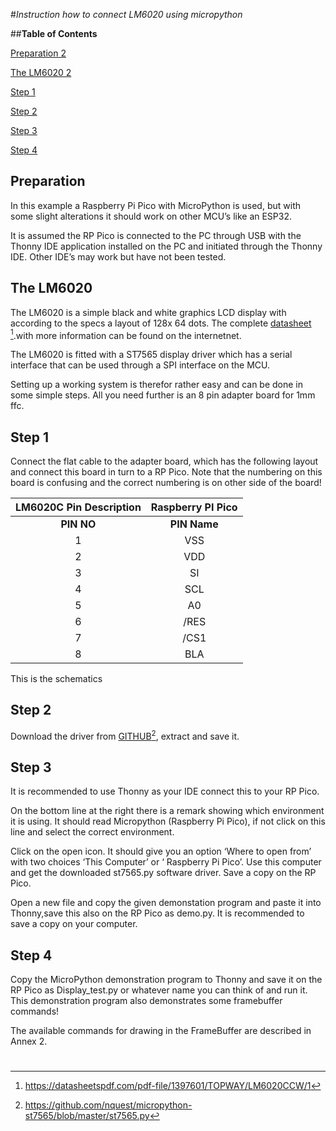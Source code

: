 ﻿
#*Instruction how to connect LM6020 using micropython*

##**Table of Contents**

[Preparation	2](#__RefHeading___Toc1391_520338010)

[The LM6020	2](#__RefHeading___Toc1393_520338010)

[ Step 1](#__RefHeading___Toc1395_520338010)

[ Step 2](#__RefHeading___Toc1397_520338010)

[ Step 3](#__RefHeading___Toc1280_4163719918)

[ Step 4](#__RefHeading___Toc1282_4163719918)

## **Preparation**
In this example a Raspberry Pi Pico with MicroPython is used, but with some slight alterations it should work on other MCU’s like an ESP32.

It is assumed the RP Pico is connected to the PC through USB with the Thonny IDE application installed on the PC and initiated through the Thonny IDE. Other IDE’s may work but have not been tested.
## **The LM6020**
The LM6020 is a simple black and white graphics LCD display with according to the specs a layout of 128x 64 dots. The complete [datasheet](https://datasheetspdf.com/pdf-file/1397601/TOPWAY/LM6020CCW/1) [^1].with more information can be found on the internetnet.

The LM6020 is fitted with a ST7565 display driver which has a serial interface that can be used through a SPI interface on the MCU.

Setting up a working system is therefor rather easy and can be done in some simple steps. All you need further is an 8 pin adapter board for 1mm ffc.
## **Step 1**
Connect the flat cable to the adapter board, which has the following layout and connect this board in turn to a RP Pico. Note that the numbering on this board is confusing and the correct numbering is on other side of the board!

|**LM6020C Pin Description**|**Raspberry PI Pico**|
| :-: | :-: |
|**PIN NO**|**PIN Name**|**I/O**|**Descriptions**|**PIN Name**|**PIN NO**|
|1|VSS|Supply|Negative power supply,0V|GND|23|
|2|VDD|Supply|Positive power supply|3V3(OUT)|36|
|3|SI|I/O|Serial data input|GP19/SPI0\_SCK|24|
|4|SCL|I/O|Serial clock input|GP18/SPI0\_TX|25|
|5|A0|Input|<p>Register Select</p><p>A0 = H, Transferring the Display Data</p><p>A0 = L, Transferring the Control Data</p>|GP20|26|
|6|/RES|Input|<p>Reset signal</p><p>/RES = L, Initialization is executed</p><p>/RES = H, Normal running</p>|GP21|27|
|7|/CS1|Input|<p>Chip Select</p><p>/CS1=L, enable access to the LCD module</p><p>/CS1=H, disable access to the LCD module</p>|GP22|29|
|8|BLA|Power|Backlight Positive Supply|3V3 via resistor|36|

This is the schematics
## **Step 2**
Download the driver from [GITHUB](https://github.com/nquest/micropython-st7565/blob/master/st7565.py)[^2], extract and save it.
## **Step 3**
It is recommended to use Thonny as your IDE connect this to your RP Pico.

On the bottom line at the right there is a remark showing which environment it is using. It should read Micropython (Raspberry Pi Pico), if not click on this line and select the correct environment.

Click on the open icon. It should give you an option ‘Where to open from’ with two choices ‘This Computer’ or ‘ Raspberry Pi Pico’. Use this computer and get the downloaded st7565.py software driver. Save a copy on the RP Pico.

Open a new file and copy the given demonstation program and paste it into Thonny,save this also on the RP Pico as demo.py. It is recommended to save a copy on your computer.
## **Step 4**
Copy the MicroPython demonstration program to Thonny and save it on the RP Pico as Display\_test.py or whatever name you can think of and run it.
This demonstration program also demonstrates some framebuffer commands!

The available commands for drawing in the FrameBuffer are described in Annex 2.
#

[^1]: <https://datasheetspdf.com/pdf-file/1397601/TOPWAY/LM6020CCW/1>
[^2]: https://github.com/nquest/micropython-st7565/blob/master/st7565.py
